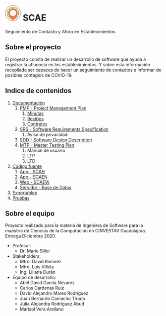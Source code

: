 # ![](images/SCAE_50x50.png) SCAE
Seguimiento de Contacto y Aforo en Establecimientos
  
## Sobre el proyecto
El proyecto consta de realizar un desarrollo de software que ayuda a registrar la afluencia en los establecimientos. Y sobre esta información recopilada ser capaces de hacer un seguimiento de contactos e informar de posibles contagios de COVID-19.


## Indice de contenidos
1. [Documentación](01_Documentacion)
   1. [PMP - Project Management Plan](01_Documentacion/PMP%20-%20Project%20Management%20Plan)
      1. [Minutas](01_Documentacion/PMP%20-%20Project%20Management%20Plan/Minutas)
      1. [Recibos](01_Documentacion/PMP%20-%20Project%20Management%20Plan/Recibos)
      1. [Contratos](01_Documentacion/PMP%20-%20Project%20Management%20Plan/Contratos)
   1. [SRS - Software Requirements Specification](01_Documentacion/SRS%20-%20Software%20Requirements%20Specification)
      1. Aviso de privacidad
   1. [SDD - Software Design Description](01_Documentacion/SDD%20-%20Software%20Design%20Description)
   1. [MTP - Master Testing Plan](01_Documentacion/MTP%20-%20Master%20Testing%20Plan)
      1. Manual de usuario
      1. LTP
      1. LTD
1. [Código fuente](02_Codigo%20fuente)
      1. [App - SCAEI](02_Codigo%20fuente/App_SCAEI)
      1. [App - SCAEN](02_Codigo%20fuente/App_SCAEN)
      1. [Web - SCAEW](02_Codigo%20fuente/Web_SCAEW)
      1. [Servidor - Base de Datos](02_Codigo%20fuente/Servidor_BD)
1. [Exportables](03_Exportables)
1. [Pruebas](04_Pruebas)

## Sobre el equipo
Proyecto realizado para la materia de Ingeniera de Software para la maestría de Ciencias de la Computación en CINVESTAV Guadalajara. Entrega Diciembre 2020.
* Profesor: 
  * Dr. Mario Siller
* Stakeholders:
  * Mtro. David Ramirez
  * Mtro. Luis Villela
  * Ing. Liliana Durán
* Equipo de desarrollo:
  * Abel David García Nevarez
  * Carlos Cárdenas Ruiz
  * David Alejandro Mares Rodríguez
  * Juan Bernardo Camacho Tirado
  * Julia Alejandra Rodríguez Abud
  * Marisol Vera Arellano
